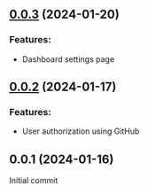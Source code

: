 ## [0.0.3](https://github.com/ilvimafr/nuxt-imuges/compare/v0.0.2...v0.0.3) (2024-01-20)

### Features:
- Dashboard settings page

## [0.0.2](https://github.com/ilvimafr/nuxt-imuges/compare/v0.0.1...v0.0.2) (2024-01-17)

### Features:
- User authorization using GitHub

## 0.0.1 (2024-01-16)

Initial commit